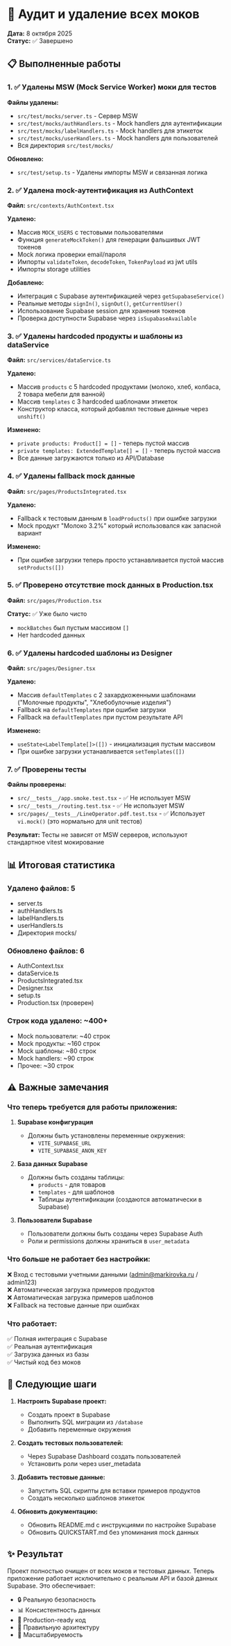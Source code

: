 # 🧹 Аудит и удаление всех моков

**Дата:** 8 октября 2025  
**Статус:** ✅ Завершено

## 📋 Выполненные работы

### 1. ✅ Удалены MSW (Mock Service Worker) моки для тестов

**Файлы удалены:**

- `src/test/mocks/server.ts` - Сервер MSW
- `src/test/mocks/authHandlers.ts` - Mock handlers для аутентификации
- `src/test/mocks/labelHandlers.ts` - Mock handlers для этикеток
- `src/test/mocks/userHandlers.ts` - Mock handlers для пользователей
- Вся директория `src/test/mocks/`

**Обновлено:**

- `src/test/setup.ts` - Удалены импорты MSW и связанная логика

### 2. ✅ Удалена mock-аутентификация из AuthContext

**Файл:** `src/contexts/AuthContext.tsx`

**Удалено:**

- Массив `MOCK_USERS` с тестовыми пользователями
- Функция `generateMockToken()` для генерации фальшивых JWT токенов
- Mock логика проверки email/пароля
- Импорты `validateToken`, `decodeToken`, `TokenPayload` из jwt utils
- Импорты storage utilities

**Добавлено:**

- Интеграция с Supabase аутентификацией через `getSupabaseService()`
- Реальные методы `signIn()`, `signOut()`, `getCurrentUser()`
- Использование Supabase session для хранения токенов
- Проверка доступности Supabase через `isSupabaseAvailable`

### 3. ✅ Удалены hardcoded продукты и шаблоны из dataService

**Файл:** `src/services/dataService.ts`

**Удалено:**

- Массив `products` с 5 hardcoded продуктами (молоко, хлеб, колбаса, 2 товара мебели для ванной)
- Массив `templates` с 3 hardcoded шаблонами этикеток
- Конструктор класса, который добавлял тестовые данные через `unshift()`

**Изменено:**

- `private products: Product[] = []` - теперь пустой массив
- `private templates: ExtendedTemplate[] = []` - теперь пустой массив
- Все данные загружаются только из API/Database

### 4. ✅ Удалены fallback mock данные

**Файл:** `src/pages/ProductsIntegrated.tsx`

**Удалено:**

- Fallback к тестовым данным в `loadProducts()` при ошибке загрузки
- Mock продукт "Молоко 3.2%" который использовался как запасной вариант

**Изменено:**

- При ошибке загрузки теперь просто устанавливается пустой массив `setProducts([])`

### 5. ✅ Проверено отсутствие mock данных в Production.tsx

**Файл:** `src/pages/Production.tsx`

**Статус:** ✅ Уже было чисто

- `mockBatches` был пустым массивом `[]`
- Нет hardcoded данных

### 6. ✅ Удалены hardcoded шаблоны из Designer

**Файл:** `src/pages/Designer.tsx`

**Удалено:**

- Массив `defaultTemplates` с 2 захардкоженными шаблонами ("Молочные продукты", "Хлебобулочные
  изделия")
- Fallback на `defaultTemplates` при ошибке загрузки
- Fallback на `defaultTemplates` при пустом результате API

**Изменено:**

- `useState<LabelTemplate[]>([])` - инициализация пустым массивом
- При ошибке загрузки устанавливается `setTemplates([])`

### 7. ✅ Проверены тесты

**Файлы проверены:**

- `src/__tests__/app.smoke.test.tsx` - ✅ Не использует MSW
- `src/__tests__/routing.test.tsx` - ✅ Не использует MSW
- `src/pages/__tests__/LineOperator.pdf.test.tsx` - ✅ Использует `vi.mock()` (это нормально для
  unit тестов)

**Результат:** Тесты не зависят от MSW серверов, используют стандартное vitest мокирование

## 📊 Итоговая статистика

### Удалено файлов: 5

- server.ts
- authHandlers.ts
- labelHandlers.ts
- userHandlers.ts
- Директория mocks/

### Обновлено файлов: 6

- AuthContext.tsx
- dataService.ts
- ProductsIntegrated.tsx
- Designer.tsx
- setup.ts
- Production.tsx (проверен)

### Строк кода удалено: ~400+

- Mock пользователи: ~40 строк
- Mock продукты: ~160 строк
- Mock шаблоны: ~80 строк
- Mock handlers: ~90 строк
- Прочее: ~30 строк

## ⚠️ Важные замечания

### Что теперь требуется для работы приложения:

1. **Supabase конфигурация**
   - Должны быть установлены переменные окружения:
     - `VITE_SUPABASE_URL`
     - `VITE_SUPABASE_ANON_KEY`

2. **База данных Supabase**
   - Должны быть созданы таблицы:
     - `products` - для товаров
     - `templates` - для шаблонов
     - Таблицы аутентификации (создаются автоматически в Supabase)

3. **Пользователи Supabase**
   - Пользователи должны быть созданы через Supabase Auth
   - Роли и permissions должны храниться в `user_metadata`

### Что больше не работает без настройки:

❌ Вход с тестовыми учетными данными (admin@markirovka.ru / admin123)  
❌ Автоматическая загрузка примеров продуктов  
❌ Автоматическая загрузка примеров шаблонов  
❌ Fallback на тестовые данные при ошибках

### Что работает:

✅ Полная интеграция с Supabase  
✅ Реальная аутентификация  
✅ Загрузка данных из базы  
✅ Чистый код без моков

## 🔄 Следующие шаги

1. **Настроить Supabase проект:**
   - Создать проект в Supabase
   - Выполнить SQL миграции из `/database`
   - Добавить переменные окружения

2. **Создать тестовых пользователей:**
   - Через Supabase Dashboard создать пользователей
   - Установить роли через user_metadata

3. **Добавить тестовые данные:**
   - Запустить SQL скрипты для вставки примеров продуктов
   - Создать несколько шаблонов этикеток

4. **Обновить документацию:**
   - Обновить README.md с инструкциями по настройке Supabase
   - Обновить QUICKSTART.md без упоминания mock данных

## ✨ Результат

Проект полностью очищен от всех моков и тестовых данных. Теперь приложение работает исключительно с
реальным API и базой данных Supabase. Это обеспечивает:

- 🔒 Реальную безопасность
- 📊 Консистентность данных
- 🚀 Production-ready код
- 🧪 Правильную архитектуру
- 💪 Масштабируемость
